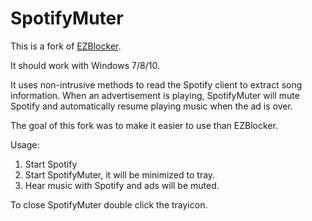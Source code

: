 SpotifyMuter
=========

This is a fork of [EZBlocker](https://github.com/Xeroday/Spotify-Ad-Blocker).

It should work with Windows 7/8/10.

It uses non-intrusive methods to read the Spotify client to extract song information. When an advertisement is playing, SpotifyMuter will mute Spotify and automatically resume playing music when the ad is over.

The goal of this fork was to make it easier to use than EZBlocker.

Usage:

1. Start Spotify
2. Start SpotifyMuter, it will be minimized to tray.
3. Hear music with Spotify and ads will be muted.

To close SpotifyMuter double click the trayicon.
